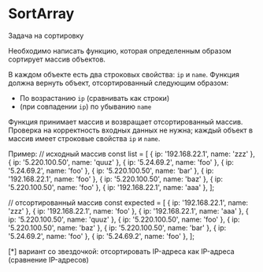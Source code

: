 # SortArray

Задача на сортировку

Необходимо написать функцию, которая определенным образом сортирует массив объектов.

В каждом объекте есть два строковых свойства: `ip` и `name`. Функция должна вернуть объект, отсортированный следующим образом:

-	По возрастанию `ip` (сравнивать как строки)
-	(при совпадении `ip`) по убыванию `name`

Функция принимает массив и возвращает отсортированный массив.
Проверка на корректность входных данных не нужна; каждый объект в массив имеет строковые свойства `ip` и `name`.


Пример:
// исходный массив
const list = [
  { ip: '192.168.22.1', name: 'zzz' },
  { ip: '5.220.100.50', name: 'quuz' },
  { ip: '5.24.69.2', name: 'foo' },
  { ip: '5.24.69.2', name: 'foo' },
  { ip: '5.220.100.50', name: 'bar' },
  { ip: '192.168.22.1', name: 'foo' },
  { ip: '5.220.100.50', name: 'baz' },
  { ip: '5.220.100.50', name: 'foo' },
  { ip: '192.168.22.1', name: 'aaa' },
];

// отсортированный массив
const expected = [
  { ip: '192.168.22.1', name: 'zzz' },
  { ip: '192.168.22.1', name: 'foo' },
  { ip: '192.168.22.1', name: 'aaa' },
  { ip: '5.220.100.50', name: 'quuz' },
  { ip: '5.220.100.50', name: 'foo' },
  { ip: '5.220.100.50', name: 'baz' },
  { ip: '5.220.100.50', name: 'bar' },
  { ip: '5.24.69.2', name: 'foo' },
  { ip: '5.24.69.2', name: 'foo' },
];

[*] вариант со звездочкой: отсортировать IP-адреса как IP-адреса (сравнение IP-адресов)
